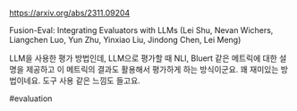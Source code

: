 https://arxiv.org/abs/2311.09204

Fusion-Eval: Integrating Evaluators with LLMs (Lei Shu, Nevan Wichers, Liangchen Luo, Yun Zhu, Yinxiao Liu, Jindong Chen, Lei Meng)

LLM을 사용한 평가 방법인데, LLM으로 평가할 때 NLI, Bluert 같은 메트릭에 대한 설명을 제공하고 이 메트릭의 결과도 활용해서 평가하게 하는 방식이군요. 꽤 재미있는 방법이네요. 도구 사용 같은 느낌도 들고요.

#evaluation 